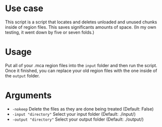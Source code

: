 # Use case
This script is a script that locates and deletes unloaded and unused chunks inside of region files. This saves significants amounts of space. (In my own testing, it went down by five or seven folds.)

# Usage
Put all of your .mca region files into the `input` folder and then run the script. Once it finished, you can replace your old region files with the one inside of the `output` folder.

# Arguments
* `-nokeep` Delete the files as they are done being treated (Default: False)
* `-input "directory"` Select your input folder (Default: ./input/)
* `-output "directory"` Select your output folder (Default: ./output/)